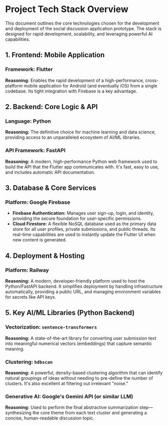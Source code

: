 # Project Tech Stack Overview

This document outlines the core technologies chosen for the development and deployment of the social discussion application prototype. The stack is designed for rapid development, scalability, and leveraging powerful AI capabilities.

## 1. Frontend: Mobile Application

### Framework: Flutter

**Reasoning:** Enables the rapid development of a high-performance, cross-platform mobile application for Android (and eventually iOS) from a single codebase. Its tight integration with Firebase is a key advantage.

## 2. Backend: Core Logic & API

### Language: Python

**Reasoning:** The definitive choice for machine learning and data science, providing access to an unparalleled ecosystem of AI/ML libraries.

### API Framework: FastAPI

**Reasoning:** A modern, high-performance Python web framework used to build the API that the Flutter app communicates with. It's fast, easy to use, and includes automatic API documentation.

## 3. Database & Core Services

### Platform: Google Firebase

- **Firebase Authentication:** Manages user sign-up, login, and identity, providing the secure foundation for user-specific permissions.
- **Cloud Firestore:** A flexible NoSQL database used as the primary data store for all user profiles, private submissions, and public threads. Its real-time capabilities are used to instantly update the Flutter UI when new content is generated.

## 4. Deployment & Hosting

### Platform: Railway

**Reasoning:** A modern, developer-friendly platform used to host the Python/FastAPI backend. It simplifies deployment by handling infrastructure automatically, providing a public URL, and managing environment variables for secrets like API keys.

## 5. Key AI/ML Libraries (Python Backend)

### Vectorization: `sentence-transformers`

**Reasoning:** A state-of-the-art library for converting user submission text into meaningful numerical vectors (embeddings) that capture semantic meaning.

### Clustering: `hdbscan`

**Reasoning:** A powerful, density-based clustering algorithm that can identify natural groupings of ideas without needing to pre-define the number of clusters. It's also excellent at filtering out irrelevant "noise."

### Generative AI: Google's Gemini API (or similar LLM)

**Reasoning:** Used to perform the final abstractive summarization step—synthesizing the core theme from each text cluster and generating a concise, human-readable discussion topic.